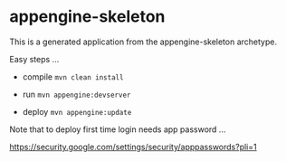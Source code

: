 appengine-skeleton
=============================

This is a generated application from the appengine-skeleton archetype.

Easy steps ...

* compile `mvn clean install`

* run     `mvn appengine:devserver`

* deploy  `mvn appengine:update`

Note that to deploy first time login needs app password ...

https://security.google.com/settings/security/apppasswords?pli=1
